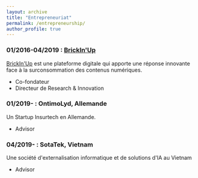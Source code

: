 ```yaml
---
layout: archive
title: "Entrepreneuriat"
permalink: /entrepreneurship/
author_profile: true
---
```

 


### 01/2016-04/2019 : [BrickIn'Up](/administratives/101-bup/)

[BrickIn'Up](/administratives/101-bup/) est une plateforme digitale qui apporte une réponse innovante face à la surconsommation des contenus numériques.

+ Co-fondateur
+ Directeur de Research & Innovation


### 01/2019- : OntimoLyd, Allemande

Un Startup Insurtech en Allemande.

+ Advisor

### 04/2019- : SotaTek, Vietnam

<!-- An IT Outsourcing and AI Solution company in Vietnam -->

Une société d'externalisation informatique et de solutions d'IA au Vietnam

+ Advisor
